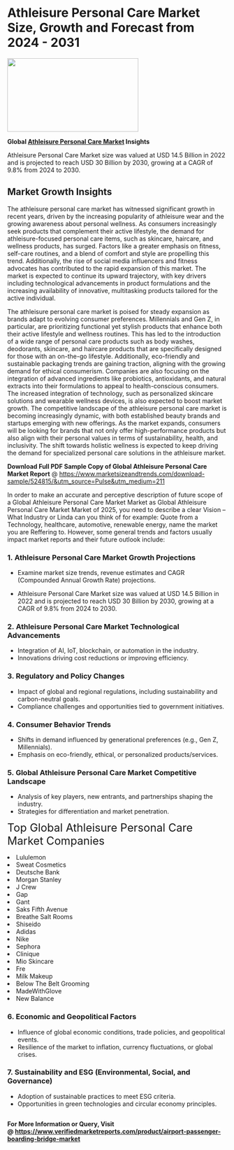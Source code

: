 <H1>Athleisure Personal Care Market Size, Growth and Forecast from 2024 - 2031</H1><img class="aligncenter size-medium wp-image-584254" src="https://thirdeyenews.in/wp-content/uploads/2024/09/Global-Market-Research-300x168.jpeg" alt="" width="300" height="168" /><p><strong>Global&nbsp;<a href="https://www.marketsizeandtrends.com/download-sample/524815/&amp;utm_source=Pulse&amp;utm_medium=211">Athleisure Personal Care Market</a> Insights</strong></p><p>Athleisure Personal Care Market size was valued at USD 14.5 Billion in 2022 and is projected to reach USD 30 Billion by 2030, growing at a CAGR of 9.8% from 2024 to 2030.</p><p><h2>Market Growth Insights</h2> <p>The athleisure personal care market has witnessed significant growth in recent years, driven by the increasing popularity of athleisure wear and the growing awareness about personal wellness. As consumers increasingly seek products that complement their active lifestyle, the demand for athleisure-focused personal care items, such as skincare, haircare, and wellness products, has surged. Factors like a greater emphasis on fitness, self-care routines, and a blend of comfort and style are propelling this trend. Additionally, the rise of social media influencers and fitness advocates has contributed to the rapid expansion of this market. The market is expected to continue its upward trajectory, with key drivers including technological advancements in product formulations and the increasing availability of innovative, multitasking products tailored for the active individual. </p> <p>The athleisure personal care market is poised for steady expansion as brands adapt to evolving consumer preferences. Millennials and Gen Z, in particular, are prioritizing functional yet stylish products that enhance both their active lifestyle and wellness routines. This has led to the introduction of a wide range of personal care products such as body washes, deodorants, skincare, and haircare products that are specifically designed for those with an on-the-go lifestyle. Additionally, eco-friendly and sustainable packaging trends are gaining traction, aligning with the growing demand for ethical consumerism. Companies are also focusing on the integration of advanced ingredients like probiotics, antioxidants, and natural extracts into their formulations to appeal to health-conscious consumers. The increased integration of technology, such as personalized skincare solutions and wearable wellness devices, is also expected to boost market growth. The competitive landscape of the athleisure personal care market is becoming increasingly dynamic, with both established beauty brands and startups emerging with new offerings. As the market expands, consumers will be looking for brands that not only offer high-performance products but also align with their personal values in terms of sustainability, health, and inclusivity. The shift towards holistic wellness is expected to keep driving the demand for specialized personal care solutions in the athleisure market. </p><p><span class=""><strong>Download Full PDF Sample Copy of Global Athleisure Personal Care Market Report</strong> @ <a href="https://www.marketsizeandtrends.com/download-sample/524815/&amp;utm_source=Pulse&amp;utm_medium=211" target="_blank">https://www.marketsizeandtrends.com/download-sample/524815/&amp;utm_source=Pulse&amp;utm_medium=211</a></span></p><p>In order to make an accurate and perceptive description of future scope of a Global&nbsp;Athleisure Personal Care Market Market as Global&nbsp;Athleisure Personal Care Market Market of 2025, you need to describe a clear Vision &ndash; What Industry or Linda can you think of for example: Quote from a Technology, healthcare, automotive, renewable energy, name the market you are Reffering to. However, some general trends and factors usually impact market reports and their future outlook include:</p><h3>1.&nbsp;<strong>Athleisure Personal Care Market Growth Projections</strong></h3><ul><li>Examine market size trends, revenue estimates and CAGR (Compounded Annual Growth Rate) projections.</li><li><p>Athleisure Personal Care Market size was valued at USD 14.5 Billion in 2022 and is projected to reach USD 30 Billion by 2030, growing at a CAGR of 9.8% from 2024 to 2030.</p></li></ul><h3>2.&nbsp;<strong>Athleisure Personal Care Market Technological Advancements</strong></h3><ul><li>Integration of AI, IoT, blockchain, or automation in the industry.</li><li>Innovations driving cost reductions or improving efficiency.</li></ul><h3>3.&nbsp;<strong>Regulatory and Policy Changes</strong></h3><ul><li>Impact of global and regional regulations, including sustainability and carbon-neutral goals.</li><li>Compliance challenges and opportunities tied to government initiatives.</li></ul><h3>4.&nbsp;<strong>Consumer Behavior Trends</strong></h3><ul><li>Shifts in demand influenced by generational preferences (e.g., Gen Z, Millennials).</li><li>Emphasis on eco-friendly, ethical, or personalized products/services.</li></ul><h3>5.&nbsp;<strong>Global Athleisure Personal Care Market Competitive Landscape</strong></h3><ul><li>Analysis of key players, new entrants, and partnerships shaping the industry.</li><li>Strategies for differentiation and market penetration.</li></ul><p data-pm-slice="1 1 []"><span style="color: inherit; font-family: inherit; font-size: 25px;">Top Global Athleisure Personal Care Market Companies</span></p><div class="" data-test-id=""><p><li>Lululemon</li><li> Sweat Cosmetics</li><li> Deutsche Bank</li><li> Morgan Stanley</li><li> J Crew</li><li> Gap</li><li> Gant</li><li> Saks Fifth Avenue</li><li> Breathe Salt Rooms</li><li> Shiseido</li><li> Adidas</li><li> Nike</li><li> Sephora</li><li> Clinique</li><li> Mio Skincare</li><li> Fre</li><li> Milk Makeup</li><li> Below The Belt Grooming</li><li> MadeWithGlove</li><li> New Balance</li></p></div><h3>6.&nbsp;<strong>Economic and Geopolitical Factors</strong></h3><ul><li>Influence of global economic conditions, trade policies, and geopolitical events.</li><li>Resilience of the market to inflation, currency fluctuations, or global crises.</li></ul><h3>7.&nbsp;<strong>Sustainability and ESG (Environmental, Social, and Governance)</strong></h3><ul><li>Adoption of sustainable practices to meet ESG criteria.</li><li>Opportunities in green technologies and circular economy principles.</li></ul><h2><strong style="font-size: 14px;">For More Information or Query, Visit @&nbsp;</strong><a style="background-color: #ffffff; font-size: 14px;" href="https://www.marketsizeandtrends.com/report/athleisure-personal-care-market/" target="_blank">https://www.verifiedmarketreports.com/product/airport-passenger-boarding-bridge-market</a></h2>
